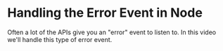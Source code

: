 # Handling the Error Event in Node

Often a lot of the APIs give you an "error" event to listen to. In this video we'll handle this type of error event.